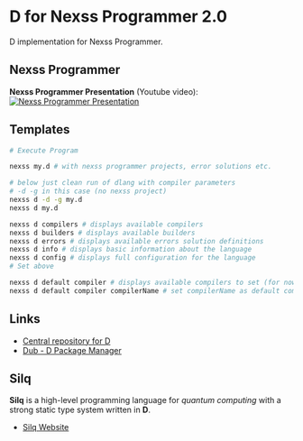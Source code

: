 # D for Nexss Programmer 2.0

D implementation for Nexss Programmer.

## Nexss Programmer

**Nexss Programmer Presentation** (Youtube video):  
[![Nexss Programmer Presentation](https://img.youtube.com/vi/vs2tXMrZzzs/0.jpg)](https://www.youtube.com/watch?v=vs2tXMrZzzs)

## Templates

```sh
# Execute Program

nexss my.d # with nexss programmer projects, error solutions etc.

# below just clean run of dlang with compiler parameters
# -d -g in this case (no nexss project)
nexss d -d -g my.d
nexss d my.d

nexss d compilers # displays available compilers
nexss d builders # displays available builders
nexss d errors # displays available errors solution definitions
nexss d info # displays basic information about the language
nexss d config # displays full configuration for the language
# Set above

nexss d default compiler # displays available compilers to set (for now one compiler only)
nexss d default compiler compilerName # set compilerName as default compiler
```

## Links

- [Central repository for D](http://code.dlang.org/)
- [Dub - D Package Manager](https://github.com/dlang/dub)

## Silq

**Silq** is a high-level programming language for _quantum computing_ with a strong static type system written in **D**.

- [Silq Website](https://github.com/eth-sri/silq)

